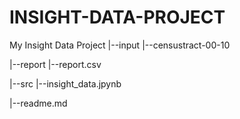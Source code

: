 # INSIGHT-DATA-PROJECT
My Insight Data Project
|--input
  |--censustract-00-10

|--report
  |--report.csv
  
 |--src
   |--insight_data.jpynb

|--readme.md
  

